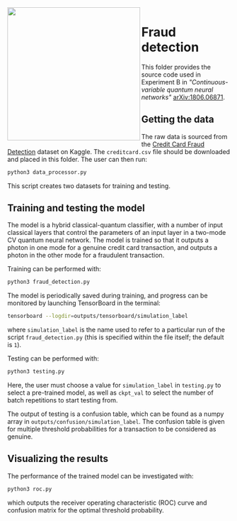 <img align="left" src="https://github.com/XanaduAI/quantum-neural-networks/blob/master/static/fraud_detection.png" width=300px>

# Fraud detection

This folder provides the source code used in Experiment B in *"Continuous-variable quantum neural networks"* [arXiv:1806.06871](https://arxiv.org/abs/1806.06871).

## Getting the data

The raw data is sourced from the [Credit Card Fraud Detection](https://www.kaggle.com/mlg-ulb/creditcardfraud) dataset on Kaggle. The `creditcard.csv` file should be downloaded and placed in this folder. The user can then run:
```bash
python3 data_processor.py
```
This script creates two datasets for training and testing.

## Training and testing the model

The model is a hybrid classical-quantum classifier, with a number of input classical layers that control the parameters of an input layer in a two-mode CV quantum neural network. The model is trained so that it outputs a photon in one mode for a genuine credit card transaction, and outputs a photon in the other mode for a fraudulent transaction.

Training can be performed with:
```bash
python3 fraud_detection.py
```
The model is periodically saved during training, and progress can be monitored by launching TensorBoard in the terminal:
```bash
tensorboard --logdir=outputs/tensorboard/simulation_label
```
where `simulation_label` is the name used to refer to a particular run of the script `fraud_detection.py` (this is specified within the file itself; the default is `1`).

Testing can be performed with:
```bash
python3 testing.py
```
Here, the user must choose a value for `simulation_label` in `testing.py` to select a pre-trained model, as well as `ckpt_val` to select the number of batch repetitions to start testing from.

The output of testing is a confusion table, which can be found as a numpy array in `outputs/confusion/simulation_label`. The confusion table is given for multiple threshold probabilities for a transaction to be considered as genuine.

## Visualizing the results

The performance of the trained model can be investigated with:
```bash
python3 roc.py
```
which outputs the receiver operating characteristic (ROC) curve and confusion matrix for the optimal threshold probability.

